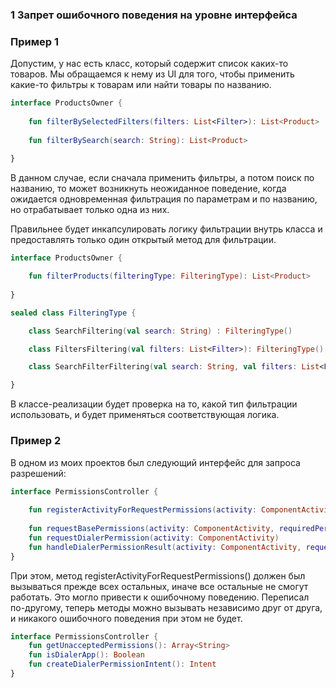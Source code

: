 ### 1 Запрет ошибочного поведения на уровне интерфейса

### Пример 1
Допустим, у нас есть класс, который содержит список каких-то товаров. Мы обращаемся к нему из UI для того, чтобы
применить какие-то фильтры к товарам или найти товары по названию.

```kotlin
interface ProductsOwner {
    
    fun filterBySelectedFilters(filters: List<Filter>): List<Product>
    
    fun filterBySearch(search: String): List<Product>
    
} 
```

В данном случае, если сначала применить фильтры, а потом поиск по названию, то может возникнуть неожиданное поведение,
когда ожидается одновременная фильтрация по параметрам и по названию, но отрабатывает только одна из них.

Правильнее будет инкапсулировать логику фильтрации внутрь класса и предоставлять только один открытый метод для фильтрации. 

```kotlin
interface ProductsOwner {

    fun filterProducts(filteringType: FilteringType): List<Product>
    
}

sealed class FilteringType {

    class SearchFiltering(val search: String) : FilteringType()

    class FiltersFiltering(val filters: List<Filter>): FilteringType()

    class SearchFilterFiltering(val search: String, val filters: List<Filter>): FilteringType()

}
```
В классе-реализации будет проверка на то, какой тип фильтрации использовать, и будет
применяться соответствующая логика.


### Пример 2

В одном из моих проектов был следующий интерфейс для запроса разрешений:

```kotlin
interface PermissionsController {
    
    fun registerActivityForRequestPermissions(activity: ComponentActivity)
    
    fun requestBasePermissions(activity: ComponentActivity, requiredPermissions: Array<String>)
    fun requestDialerPermission(activity: ComponentActivity)
    fun handleDialerPermissionResult(activity: ComponentActivity, requestCode: Int, resultCode: Int)
}
```

При этом, метод registerActivityForRequestPermissions() должен был вызываться прежде
всех остальных, иначе все остальные не смогут работать. Это могло привести к ошибочному
поведению. Переписал по-другому, теперь методы можно вызывать независимо друг от друга,
и никакого ошибочного поведения при этом не будет.

```kotlin
interface PermissionsController {
    fun getUnacceptedPermissions(): Array<String>
    fun isDialerApp(): Boolean
    fun createDialerPermissionIntent(): Intent
}
```
